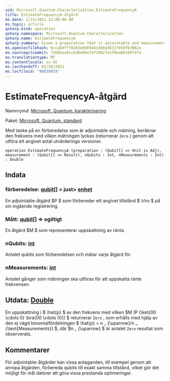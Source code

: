 ```yaml
---
uid: Microsoft.Quantum.Characterization.EstimateFrequencyA
title: EstimateFrequencyA-åtgärd
ms.date: 1/23/2021 12:00:00 AM
ms.topic: article
qsharp.kind: operation
qsharp.namespace: Microsoft.Quantum.Characterization
qsharp.name: EstimateFrequencyA
qsharp.summary: Given a preparation that is adjointable and measurement, estimates the frequency with which that measurement succeeds (returns `Zero`) by performing a given number of trials.
ms.openlocfilehash: 6cca8dff70283e0d69441db8a5b31fb5bfb3082a
ms.sourcegitcommit: 71605ea9cc630e84e7ef29027e1f0ea06299747e
ms.translationtype: MT
ms.contentlocale: sv-SE
ms.lasthandoff: 01/26/2021
ms.locfileid: "98839919"
---
```

# <a name="estimatefrequencya-operation"></a>EstimateFrequencyA-åtgärd

Namnrymd: [Microsoft. Quantum. karakterisering](xref:Microsoft.Quantum.Characterization)

Paket: [Microsoft. Quantum. standard](https://nuget.org/packages/Microsoft.Quantum.Standard)


Med tanke på en förberedelse som är adjointable och mätning, beräknar den frekvens med vilken mätningen lyckas (returnerar `Zero` ) genom att utföra ett angivet antal utvärderings versioner.

```qsharp
operation EstimateFrequencyA (preparation : (Qubit[] => Unit is Adj), measurement : (Qubit[] => Result), nQubits : Int, nMeasurements : Int) : Double
```


## <a name="input"></a>Indata

### <a name="preparation--qubit--unit--is-adj"></a>förberedelse: [qubit](xref:microsoft.quantum.lang-ref.qubit)[] = just> [enhet](xref:microsoft.quantum.lang-ref.unit)

En adjointable-åtgärd $P $ som förbereder ett angivet tillstånd $ \rho $ på sin ingående registrering.


### <a name="measurement--qubit--__invalidresult__"></a>Mått: [qubit](xref:microsoft.quantum.lang-ref.qubit)[] => __ogiltigt <Result>__ 

En åtgärd $M $ som representerar uppskattning av ränta.


### <a name="nqubits--int"></a>nQubits: [int](xref:microsoft.quantum.lang-ref.int)

Antalet qubits som förberedelsen och mätar varje åtgärd för.


### <a name="nmeasurements--int"></a>nMeasurements: [int](xref:microsoft.quantum.lang-ref.int)

Antalet gånger som mätningen ska utföras för att uppskatta ränte frekvensen.



## <a name="output--double"></a>Utdata: [Double](xref:microsoft.quantum.lang-ref.double)

En uppskattning i $ \hat{p} $ av den frekvens med vilken $M (P (\ket{00 \cdots 0} \bra{00 \cdots 0})) $ returnerar `Zero` , som erhålls med hjälp av den ej vägd binomialfördelningen $ \hat{p} = n \_ {\uparrow}/n \_ {\text{Measurements}} $, där $n \_ {\uparrow} $ är antalet `Zero` resultat som observerats.

## <a name="remarks"></a>Kommentarer

För adjointable-åtgärder kan vissa antaganden, till exempel genom att anropa åtgärden, förbereda qubits till exakt samma tillstånd, vilket gör det möjligt för mål datorer att göra vissa prestanda optimeringar.